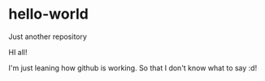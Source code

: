 # hello-world
Just another repository

HI all!

I'm just leaning how github is working. So that I don't know what to say :d!
